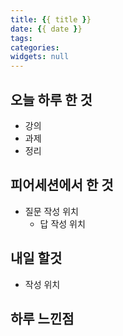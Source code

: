 ```yaml
---
title: {{ title }}
date: {{ date }}
tags:
categories:
widgets: null
---
```

## 오늘 하루 한 것
* 강의
* 과제
* 정리

## 피어세션에서 한 것
* 질문 작성 위치
  * 답 작성 위치

## 내일 할것
* 작성 위치

## 하루 느낀점